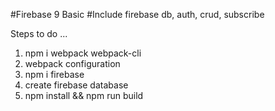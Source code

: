 #Firebase 9 Basic
#Include firebase db, auth, crud, subscribe


Steps to do ...
1. npm i webpack webpack-cli
2. webpack configuration
3. npm i firebase
4. create firebase database 
5. npm install && npm run build 